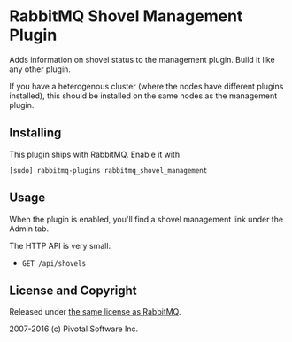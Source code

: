 # RabbitMQ Shovel Management Plugin

Adds information on shovel status to the management plugin. Build it
like any other plugin.

If you have a heterogenous cluster (where the nodes have different
plugins installed), this should be installed on the same nodes as the
management plugin.


## Installing

This plugin ships with RabbitMQ. Enable it with

```
[sudo] rabbitmq-plugins rabbitmq_shovel_management
```


## Usage

When the plugin is enabled, you'll find a shovel management
link under the Admin tab.

The HTTP API is very small:

 * `GET /api/shovels`


## License and Copyright

Released under [the same license as RabbitMQ](https://www.rabbitmq.com/mpl.html).

2007-2016 (c) Pivotal Software Inc.
